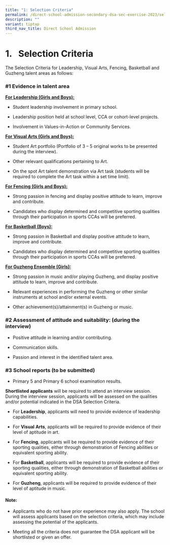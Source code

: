 ```yaml
---
title: "1: Selection Criteria"
permalink: /direct-school-admission-secondary-dsa-sec-exercise-2023/selection-criteria/
description: ""
variant: tiptap
third_nav_title: Direct School Admission
---
```

<h1><strong>1.&nbsp;&nbsp; Selection Criteria</strong></h1>
<p>The Selection Criteria for Leadership, Visual Arts, Fencing, Basketball
and Guzheng talent areas as follows:</p>
<h3><strong>#1 Evidence in talent area</strong></h3>
<p><strong><u>For Leadership (Girls and Boys):</u></strong>
</p>
<ul data-tight="true" class="tight">
<li>
<p>Student leadership involvement in primary school.</p>
</li>
<li>
<p>Leadership position held at school level, CCA or cohort-level projects.</p>
</li>
<li>
<p>Involvement in Values-in-Action or Community Services.</p>
</li>
</ul>
<p><strong><u>For Visual Arts (Girls and Boys):</u></strong>
</p>
<ul data-tight="true" class="tight">
<li>
<p>Student Art portfolio (Portfolio of 3 – 5 original works to be presented
during the interview).</p>
</li>
<li>
<p>Other relevant qualifications pertaining to Art.</p>
</li>
<li>
<p>On the spot Art talent demonstration via Art task (students will be required
to complete the Art task within a set time limit).</p>
</li>
</ul>
<p><strong><u>For Fencing (Girls and Boys):</u></strong>
</p>
<ul data-tight="true" class="tight">
<li>
<p>Strong passion in fencing and display positive attitude to learn, improve
and contribute.&nbsp;</p>
</li>
<li>
<p>Candidates who display determined and competitive sporting qualities through
their participation in sports CCAs will be preferred.</p>
</li>
</ul>
<p><strong><u>For Basketball (Boys):</u></strong>
</p>
<ul data-tight="true" class="tight">
<li>
<p>Strong passion in Basketball and display positive attitude to learn, improve
and contribute.&nbsp;</p>
</li>
<li>
<p>Candidates who display determined and competitive sporting qualities through
their participation in sports CCAs will be preferred.</p>
</li>
</ul>
<p><strong><u>For Guzheng Ensemble (Girls):</u></strong>
</p>
<ul data-tight="true" class="tight">
<li>
<p>Strong passion in music and/or playing Guzheng, and display positive attitude
to learn, improve and contribute.</p>
</li>
<li>
<p>Relevant experiences in performing the Guzheng or other similar instruments
at school and/or external events.</p>
</li>
<li>
<p>Other achievement(s)/attainment(s) in Guzheng or music.</p>
</li>
</ul>
<h3><strong>#2 Assessment of attitude and suitability: </strong>(during the interview)</h3>
<ul data-tight="true" class="tight">
<li>
<p>Positive attitude in learning and/or contributing.</p>
</li>
<li>
<p>Communication skills.</p>
</li>
<li>
<p>Passion and interest in the identified talent area.</p>
</li>
</ul>
<h3><strong>#3 School reports (to be submitted)</strong></h3>
<ul data-tight="true" class="tight">
<li>
<p>Primary 5 and Primary 6 school examination results.</p>
</li>
</ul>
<p></p>
<p><strong>Shortlisted applicants</strong> will be required to attend an interview
session. During the interview session, applicants will be assessed on the
qualities and/or potential indicated in the DSA Selection Criteria.</p>
<ul data-tight="true" class="tight">
<li>
<p>For <strong>Leadership</strong>, applicants will need to provide evidence
of leadership capabilities.</p>
</li>
<li>
<p>For <strong>Visual</strong>  <strong>Arts</strong>, applicants will be required
to provide evidence of their level of aptitude in art.</p>
</li>
<li>
<p>For <strong>Fencing</strong>, applicants will be required to provide evidence
of their sporting qualities, either through demonstration of Fencing abilities
or equivalent sporting ability.</p>
</li>
<li>
<p>For <strong>Basketball</strong>, applicants will be required to provide
evidence of their sporting qualities, either through demonstration of Basketball
abilities or equivalent sporting ability.</p>
</li>
<li>
<p>For <strong>Guzheng</strong>, applicants will be required to provide evidence
of their level of aptitude in music.</p>
</li>
</ul>
<h4><strong>Note:</strong></h4>
<ul data-tight="true" class="tight">
<li>
<p>Applicants who do not have prior experience may also apply. The school
will assess applicants based on the selection criteria, which may include
assessing the potential of the applicants.</p>
</li>
<li>
<p>Meeting all the criteria does not guarantee the DSA applicant will be
shortlisted or given an offer.</p>
</li>
</ul>
<p></p>